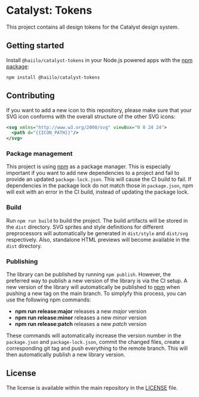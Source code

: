 # Catalyst: Tokens

This project contains all design tokens for the Catalyst design system.

## Getting started

Install `@haiilo/catalyst-tokens` in your Node.js powered apps with the
[npm package](https://www.npmjs.com/package/@haiilo/catalyst-tokens):

```shell
npm install @haiilo/catalyst-tokens
```

## Contributing

If you want to add a new icon to this repository, please make sure that your SVG
icon conforms with the overall structure of the other SVG icons:

```svg
<svg xmlns="http://www.w3.org/2000/svg" viewBox="0 0 24 24">
  <path d="{{ICON_PATH}}"/>
</svg>
```

### Package management

This project is using [npm](https://www.npmjs.com/) as a package manager. This
is especially important if you want to add new dependencies to a project and
fail to provide an updated `package-lock.json`. This will cause the CI build to
fail. If dependencies in the package lock do not match those in `package.json`,
npm will exit with an error in the CI build, instead of updating the package
lock.

### Build

Run `npm run build` to build the project. The build artifacts will be stored in
the `dist` directory. SVG sprites and style definitions for different
preprocessors will automatically be generated in `dist/style` and `dist/svg`
respectively. Also, standalone HTML previews will become available in the `dist`
directory.

### Publishing

The library can be published by running `npm publish`. However, the preferred
way to publish a new version of the library is via the CI setup. A new version
of the library will automatically be published to
[npm](https://www.npmjs.com/package/@haiilo/catalyst-icons) when pushing a new
tag on the main branch. To simplyfy this process, you can use the following npm
commands:

 * **npm run release:major** releases a new *major* version
 * **npm run release:minor** releases a new *minor* version
 * **npm run release:patch** releases a new *patch* version

These commands will automatically increase the version number in the
`package.json` and `package-lock.json`, commit the changed files, create a
corresponding git tag and push everything to the remote branch. This will then
automatically publish a new library version.

## License

The license is available within the main repository in the
[LICENSE](https://github.com/haiilo/catalyst/blob/main/LICENSE) file.